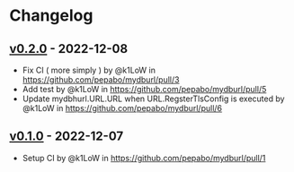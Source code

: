 # Changelog

## [v0.2.0](https://github.com/pepabo/mydburl/compare/v0.1.0...v0.2.0) - 2022-12-08
- Fix CI ( more simply ) by @k1LoW in https://github.com/pepabo/mydburl/pull/3
- Add test by @k1LoW in https://github.com/pepabo/mydburl/pull/5
- Update mydbhurl.URL.URL when URL.RegsterTlsConfig is executed by @k1LoW in https://github.com/pepabo/mydburl/pull/6

## [v0.1.0](https://github.com/pepabo/mydburl/commits/v0.1.0) - 2022-12-07
- Setup CI by @k1LoW in https://github.com/pepabo/mydburl/pull/1
